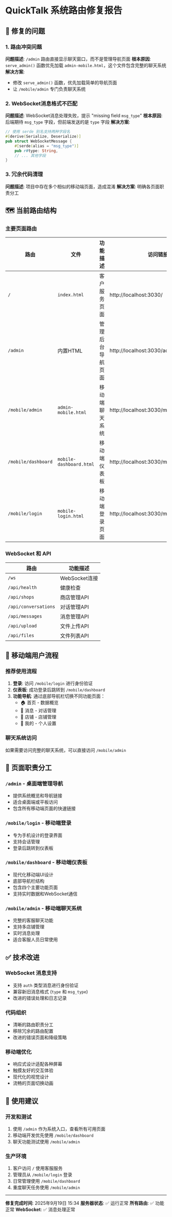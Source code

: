 # QuickTalk 系统路由修复报告

## 🔧 修复的问题

### 1. 路由冲突问题
**问题描述**: `/admin` 路由直接显示聊天窗口，而不是管理导航页面
**根本原因**: `serve_admin()` 函数优先加载 `admin-mobile.html`，这个文件包含完整的聊天系统
**解决方案**: 
- 修改 `serve_admin()` 函数，优先加载简单的导航页面
- 让 `/mobile/admin` 专门负责聊天系统

### 2. WebSocket消息格式不匹配
**问题描述**: WebSocket消息处理失败，提示 "missing field `msg_type`"
**根本原因**: 后端期待 `msg_type` 字段，但前端发送的是 `type` 字段
**解决方案**:
```rust
// 使用 serde 别名支持两种字段名
#[derive(Serialize, Deserialize)]
pub struct WebSocketMessage {
    #[serde(alias = "msg_type")]
    pub r#type: String,
    // ... 其他字段
}
```

### 3. 冗余代码清理
**问题描述**: 项目中存在多个相似的移动端页面，造成混淆
**解决方案**: 明确各页面职责分工

## 🗺️ 当前路由结构

### 主要页面路由
| 路由 | 文件 | 功能描述 | 访问链接 |
|------|------|----------|----------|
| `/` | `index.html` | 客户服务页面 | http://localhost:3030/ |
| `/admin` | 内置HTML | 管理后台导航页面 | http://localhost:3030/admin |
| `/mobile/admin` | `admin-mobile.html` | 移动端聊天系统 | http://localhost:3030/mobile/admin |
| `/mobile/dashboard` | `mobile-dashboard.html` | 移动端仪表板 | http://localhost:3030/mobile/dashboard |
| `/mobile/login` | `mobile-login.html` | 移动端登录页面 | http://localhost:3030/mobile/login |

### WebSocket 和 API
| 路由 | 功能描述 |
|------|----------|
| `/ws` | WebSocket连接 |
| `/api/health` | 健康检查 |
| `/api/shops` | 商店管理API |
| `/api/conversations` | 对话管理API |
| `/api/messages` | 消息管理API |
| `/api/upload` | 文件上传API |
| `/api/files` | 文件列表API |

## 📱 移动端用户流程

### 推荐使用流程
1. **登录**: 访问 `/mobile/login` 进行身份验证
2. **仪表板**: 成功登录后跳转到 `/mobile/dashboard`
3. **功能导航**: 通过底部导航栏切换不同功能页面：
   - 🏠 首页 - 数据概览
   - 💬 消息 - 对话管理  
   - 🏪 店铺 - 店铺管理
   - 👤 我的 - 个人设置

### 聊天系统访问
如果需要访问完整的聊天系统，可以直接访问 `/mobile/admin`

## 🎯 页面职责分工

### `/admin` - 桌面端管理导航
- 提供系统概览和导航链接
- 适合桌面端或平板访问
- 包含所有移动端页面的快速链接

### `/mobile/login` - 移动端登录
- 专为手机设计的登录界面
- 支持会话管理
- 登录后跳转到仪表板

### `/mobile/dashboard` - 移动端仪表板
- 现代化移动端UI设计
- 底部导航栏结构
- 包含四个主要功能页面
- 支持实时数据和WebSocket通信

### `/mobile/admin` - 移动端聊天系统
- 完整的客服聊天功能
- 支持多店铺管理
- 实时消息处理
- 适合客服人员日常使用

## ✅ 技术改进

### WebSocket 消息支持
- 支持 `auth` 类型消息进行身份验证
- 兼容新旧消息格式 (`type` 和 `msg_type`)
- 改进的错误处理和日志记录

### 代码组织
- 清晰的路由职责分工
- 移除冗余的路由配置
- 改进的错误页面和降级策略

### 移动端优化
- 响应式设计适配各种屏幕
- 触摸友好的交互体验
- 现代化的视觉设计
- 流畅的页面切换动画

## 🚀 使用建议

### 开发和测试
1. 使用 `/admin` 作为系统入口，查看所有可用页面
2. 移动端开发优先使用 `/mobile/dashboard`
3. 聊天功能测试使用 `/mobile/admin`

### 生产环境
1. 客户访问 `/` 使用客服服务
2. 管理员从 `/mobile/login` 登录
3. 日常管理使用 `/mobile/dashboard`
4. 重度聊天任务使用 `/mobile/admin`

---

**修复完成时间**: 2025年9月19日 15:34
**服务器状态**: ✅ 运行正常
**所有路由**: ✅ 功能正常
**WebSocket**: ✅ 消息处理正常